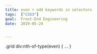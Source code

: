 ```yaml
---
title: even + odd keywords in selectors
tags:  ["CSS3"]
goal:  Front-End Engineering
date:  2019-05-24


---
```

.grid div:nth-of-type(even) { ... }

